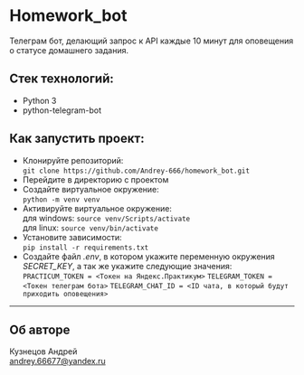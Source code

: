 # Homework_bot
Телеграм бот, делающий запрос к API каждые 10 минут для оповещения о статусе домашнего задания.

## Стек технологий:

- Python 3
- python-telegram-bot

## Как запустить проект:
- Клонируйте репозиторий:  
```git clone https://github.com/Andrey-666/homework_bot.git```
- Перейдите в директорию с проектом
- Создайте виртуальное окружение:  
```python -m venv venv```
- Активируйте виртуальное окружение:  
для windows: ```source venv/Scripts/activate```  
для linux: ```source venv/bin/activate```
- Установите зависимости:  
```pip install -r requirements.txt```
- Создайте файл *.env*, в котором укажите переменную окружения *SECRET_KEY*, а так же укажите следующие значения:
```PRACTICUM_TOKEN = <Токен на Яндекс.Практикум>```
```TELEGRAM_TOKEN = <Токен телеграм бота>```
```TELEGRAM_CHAT_ID = <ID чата, в который будут приходить оповещения>```


***
## Об авторе  
Кузнецов Андрей    
<andrey.66677@yandex.ru>
